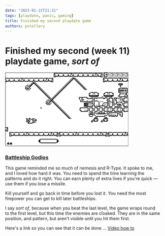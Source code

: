 ```yaml
---
date: "2023-01-22T21:31"
tags: [playdate, panic, gaming]
title: Finished my second playdate game
authors: pstollery
---
```


# Finished my second (week 11) playdate game, *sort of*

[![Battleship Godios box art](https://raw.githubusercontent.com/PhilStollery/phils.weblog.lol/master/images/Godios_one_screenshot_of_the_game.gif)](https://play.date/games/battleship-godios/)

### [Battleship Godios](https://play.date/games/battleship-godios/)

This game reminded me so much of nemesis and R-Type. It spoke to me, and I loved how hard it was. You need to spend the time learning the patterns and do it right. You can earn plenty of extra lives if you're quick — use them if you lose a missile. 

<!-- truncate -->

Kill yourself and go back in time before you lost it. You need the most firepower you can get to kill later battleships.  

I say *sort of*, because when you beat the last level, the game wraps round to the first level, but this time the enemies are cloaked. They are in the same position, and pattern, but aren't visible until you hit them first. 

Here's a link so you can see that it can be done …
[Video how to](https://www.youtube.com/watch?v=IQyOj7SL24E)